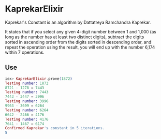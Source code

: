 # KaprekarElixir

Kaprekar's Constant is an algorithm by Dattatreya Ramchandra Kaprekar.

It states that if you select any given 4-digit number between 1 and 1,000 (as long as the number has at least two distinct digits), subtract the digits sorted in ascending order from the digits sorted in descending order, and repeat the operation using the result, you will end up with the number 6,174 within 7 operations.

## Use

```elixir
iex> KaprekarElixir.prove(1872)
Testing number: 1872
8721 - 1278 = 7443
Testing number: 7443
7443 - 3447 = 3996
Testing number: 3996
9963 - 3699 = 6264
Testing number: 6264
6642 - 2466 = 4176
Testing number: 4176
7641 - 1467 = 6174
Confirmed Kaprekar's constant in 5 iterations.
5
```
